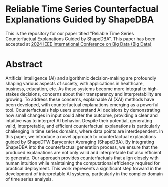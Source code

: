 # Reliable Time Series Counterfactual Explanations Guided by ShapeDBA
This is the repository for our paper titled "Reliable Time Series Counterfactual Explanations Guided by ShapeDBA". This paper has been accepted at [2024 IEEE International Conference on Big Data (Big Data)](https://www3.cs.stonybrook.edu/~ieeebigdata2024/)

# Abstract
Artificial intelligence (AI) and algorithmic decision-making are profoundly shaping various aspects of society, with applications in healthcare, business, education, etc. As these systems become more integral to high-stakes decisions, concerns about their transparency and interpretability are growing. To address these concerns, explainable AI (XAI) methods have been developed, with counterfactual explanations emerging as a powerful tool. Counterfactuals help users understand AI decisions by demonstrating how small changes in input could alter the outcome, providing a clear and intuitive way to interpret AI behavior. Despite their potential, generating valid, interpretable, and efficient counterfactual explanations is particularly challenging in time series domains, where data points are interdependent. In this paper, we introduce a novel approach to counterfactual explanations guided by ShapeDTW Barycenter Averaging (ShapeDBA). By integrating ShapeDBA into the counterfactual generation process, we ensure that the produced explanations are not only valid and interpretable but also efficient to generate. Our approach provides counterfactuals that align closely with human intuition while maintaining the computational efficiency required for practical deployment. This work represents a significant step forward in the development of interpretable AI systems, particularly in the complex domain of time series analysis.
